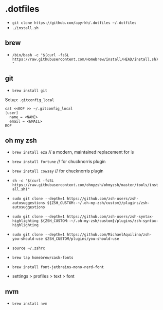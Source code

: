 # .dotfiles

- `git clone https://github.com/apyrkh/.dotfiles ~/.dotfiles`
- `./install.sh`

## brew

- `/bin/bash -c "$(curl -fsSL https://raw.githubusercontent.com/Homebrew/install/HEAD/install.sh)"`

## git

- `brew install git`

Setup: `.gitconfig_local`
```shell
cat <<EOF >> ~/.gitconfig_local
[user]
  name = <NAME>
  email = <EMAIL>
EOF
```

## oh my zsh

- `brew install eza` // a modern, maintained replacement for ls
- `brew install fortune` // for chucknorris plugin
- `brew install cowsay` // for chucknorris plugin
- `sh -c "$(curl -fsSL https://raw.githubusercontent.com/ohmyzsh/ohmyzsh/master/tools/install.sh)"`
- `sudo git clone --depth=1 https://github.com/zsh-users/zsh-autosuggestions ${ZSH_CUSTOM:-~/.oh-my-zsh/custom}/plugins/zsh-autosuggestions`
- `sudo git clone --depth=1 https://github.com/zsh-users/zsh-syntax-highlighting ${ZSH_CUSTOM:-~/.oh-my-zsh/custom}/plugins/zsh-syntax-highlighting`
- `sudo git clone --depth=1 https://github.com/MichaelAquilina/zsh-you-should-use $ZSH_CUSTOM/plugins/you-should-use`
- `source ~/.zshrc`

- `brew tap homebrew/cask-fonts`
- `brew install font-jetbrains-mono-nerd-font`
- settings > profiles > text > font

## nvm

- `brew install nvm`
